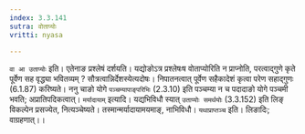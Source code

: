 ```yaml
---
index: 3.3.141
sutra: वोताप्योः
vritti: nyasa

---
```

`वा आ उताप्योः` इति। एतेनाङ प्रश्लेषं दर्शयति। यद्योङोऽत्र प्रश्लेषःष वोताप्योरिति न प्राप्नोति, परत्वाद्गुणे कृते पूर्वेण सह वृद्ध्या भवितव्यम् ? सौत्रत्वान्निर्देशस्येत्यदोषः। निपातनत्वात् पूर्वेण सहैकादेशं कृत्वा परेण सहाद्गुणः (6.1.87) करिष्यते। ननु चाङो योगे `पञ्चम्यापाङ्परिभिः` (2.3.10) इति पञ्चम्या न च पदादाङो योगे पञ्चमी भवति; अप्रातिपदिकत्वात्। `मर्यादायाम्` इत्यादि। यद्यभिविधौ स्यात् `उताप्योः समर्थयोः` (3.3.152) इति लिङ् विकल्पेन प्रसज्येत, नित्यञ्चेष्यते। तस्मान्मर्यादायामयमाङ्, नाभिविधौ। `यथाप्राप्तञ्च` इति। लिङादिः; वाग्रहणात्।।
